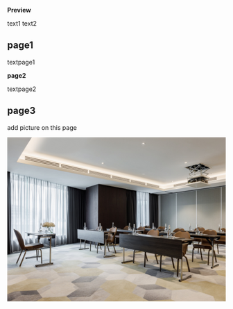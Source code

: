 **Preview**

text1
text2

## page1

textpage1

**page2**

textpage2

## page3 
add picture on this page

![pic](image.jpg)

